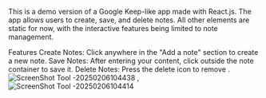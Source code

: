 This is a demo version of a Google Keep-like app made with React.js. The app allows users to create, save, and delete notes. All other elements are static for now, with the interactive features being limited to note management.

Features
Create Notes: Click anywhere in the "Add a note" section to create a new note.
Save Notes: After entering your content, click outside the note container to save it.
Delete Notes: Press the delete icon  to remove .![ScreenShot Tool -20250206104438](https://github.com/user-attachments/assets/46571dce-5778-4388-a9db-942bffe6873c)
   ,![ScreenShot Tool -20250206104414](https://github.com/user-attachments/assets/ef46e8e3-5b04-433e-aae8-7d696142105e)
